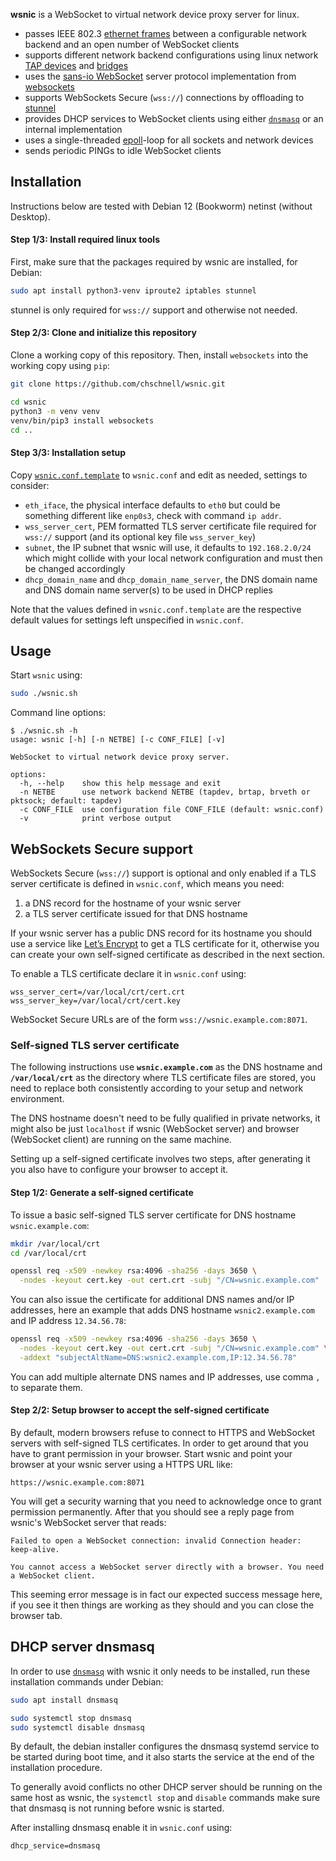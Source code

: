 **wsnic** is a WebSocket to virtual network device proxy server for linux.

* passes IEEE 802.3 [ethernet frames](https://en.wikipedia.org/wiki/Ethernet_frame) between a configurable network backend and an open number of WebSocket clients
* supports different network backend configurations using linux network [TAP devices](https://en.wikipedia.org/wiki/TUN/TAP) and [bridges](https://wiki.archlinux.org/title/Network_bridge)
* uses the [sans-io WebSocket](https://websockets.readthedocs.io/en/stable/reference/sansio/server.html) server protocol implementation from [websockets](https://websockets.readthedocs.io/en/stable/)
* supports WebSockets Secure (`wss://`) connections by offloading to [stunnel](https://www.stunnel.org/)
* provides DHCP services to WebSocket clients using either [`dnsmasq`](https://thekelleys.org.uk/dnsmasq/doc.html) or an internal implementation
* uses a single-threaded [epoll](https://docs.python.org/3/library/select.html#edge-and-level-trigger-polling-epoll-objects)-loop for all sockets and  network devices
* sends periodic PINGs to idle WebSocket clients

## Installation

Instructions below are tested with Debian 12 (Bookworm) netinst (without Desktop).

#### Step 1/3: Install required linux tools

First, make sure that the packages required by wsnic are installed, for Debian:

```bash
sudo apt install python3-venv iproute2 iptables stunnel
```

stunnel is only required for `wss://` support and otherwise not needed.

#### Step 2/3: Clone and initialize this repository

Clone a working copy of this repository. Then, install `websockets` into the working copy using `pip`:

```bash
git clone https://github.com/chschnell/wsnic.git

cd wsnic
python3 -m venv venv
venv/bin/pip3 install websockets
cd ..
```

#### Step 3/3: Installation setup

Copy [`wsnic.conf.template`](./wsnic.conf.template) to `wsnic.conf` and edit as needed, settings to consider:

* `eth_iface`, the physical interface defaults to `eth0` but could be something different like `enp0s3`, check with command `ip addr`.
* `wss_server_cert`, PEM formatted TLS server certificate file required for `wss://` support (and its optional key file `wss_server_key`)
* `subnet`, the IP subnet that wsnic will use, it defaults to `192.168.2.0/24` which might collide with your local network configuration and must then be changed accordingly
* `dhcp_domain_name` and `dhcp_domain_name_server`, the DNS domain name and DNS domain name server(s) to be used in DHCP replies

Note that the values defined in `wsnic.conf.template` are the respective default values for settings left unspecified in `wsnic.conf`.

## Usage

Start `wsnic` using:
 
```bash
sudo ./wsnic.sh
```

Command line options:

```
$ ./wsnic.sh -h
usage: wsnic [-h] [-n NETBE] [-c CONF_FILE] [-v]

WebSocket to virtual network device proxy server.

options:
  -h, --help    show this help message and exit
  -n NETBE      use network backend NETBE (tapdev, brtap, brveth or pktsock; default: tapdev)
  -c CONF_FILE  use configuration file CONF_FILE (default: wsnic.conf)
  -v            print verbose output
```

## WebSockets Secure support

WebSockets Secure (`wss://`) support is optional and only enabled if a TLS server certificate is defined in `wsnic.conf`, which means you need:

1. a DNS record for the hostname of your wsnic server
2. a TLS server certificate issued for that DNS hostname

If your wsnic server has a public DNS record for its hostname you should use a service like [Let’s Encrypt](https://letsencrypt.org/) to get a TLS certificate for it, otherwise you can create your own self-signed certificate as described in the next section.

To enable a TLS certificate declare it in `wsnic.conf` using:

```
wss_server_cert=/var/local/crt/cert.crt
wss_server_key=/var/local/crt/cert.key
```

WebSocket Secure URLs are of the form `wss://wsnic.example.com:8071`.

### Self-signed TLS server certificate

The following instructions use **`wsnic.example.com`** as the DNS hostname and **`/var/local/crt`** as the directory where TLS certificate files are stored, you need to replace both consistently according to your setup and network environment.

The DNS hostname doesn't need to be fully qualified in private networks, it might also be just `localhost` if wsnic (WebSocket server) and browser (WebSocket client) are running on the same machine.

Setting up a self-signed certificate involves two steps, after generating it you also have to configure your browser to accept it.

#### Step 1/2: Generate a self-signed certificate

To issue a basic self-signed TLS server certificate for DNS hostname `wsnic.example.com`:

```bash
mkdir /var/local/crt
cd /var/local/crt

openssl req -x509 -newkey rsa:4096 -sha256 -days 3650 \
  -nodes -keyout cert.key -out cert.crt -subj "/CN=wsnic.example.com"
```

You can also issue the certificate for additional DNS names and/or IP addresses, here an example that adds DNS hostname `wsnic2.example.com` and IP address `12.34.56.78`:

```bash
openssl req -x509 -newkey rsa:4096 -sha256 -days 3650 \
  -nodes -keyout cert.key -out cert.crt -subj "/CN=wsnic.example.com" \
  -addext "subjectAltName=DNS:wsnic2.example.com,IP:12.34.56.78"
```

You can add multiple alternate DNS names and IP addresses, use comma `,` to separate them.

#### Step 2/2: Setup browser to accept the self-signed certificate

By default, modern browsers refuse to connect to HTTPS and WebSocket servers with self-signed TLS certificates. In order to get around that you have to grant permission in your browser. Start wsnic and point your browser at your wsnic server using a HTTPS URL like:

```
https://wsnic.example.com:8071
```

You will get a security warning that you need to acknowledge once to grant permission permanently. After that you should see a reply page from wsnic's WebSocket server that reads:

```
Failed to open a WebSocket connection: invalid Connection header: keep-alive.

You cannot access a WebSocket server directly with a browser. You need a WebSocket client.
```

This seeming error message is in fact our expected success message here, if you see it then things are working as they should and you can close the browser tab.

## DHCP server dnsmasq

In order to use [`dnsmasq`](https://thekelleys.org.uk/dnsmasq/doc.html) with wsnic it only needs to be installed, run these installation commands under Debian:

```bash
sudo apt install dnsmasq

sudo systemctl stop dnsmasq
sudo systemctl disable dnsmasq
```

By default, the debian installer configures the dnsmasq systemd service to be started during boot time, and it also starts the service at the end of the installation procedure.

To generally avoid conflicts no other DHCP server should be running on the same host as wsnic, the `systemctl stop` and `disable` commands make sure that dnsmasq is not running before wsnic is started.

After installing dnsmasq enable it in `wsnic.conf` using:

```
dhcp_service=dnsmasq
```

